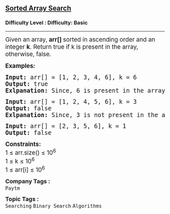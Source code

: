 <h2><a href="https://www.geeksforgeeks.org/problems/who-will-win-1587115621/1?page=1&category=Binary%20Search&sortBy=difficulty">Sorted Array Search</a></h2><h3>Difficulty Level : Difficulty: Basic</h3><hr><div class="problems_problem_content__Xm_eO"><p><span style="font-size: 14pt;">Given an array, <strong>arr[] </strong>sorted in ascending order and an integer <strong>k</strong>. Return true if k is present in the array, otherwise, false.</span></p>
<p><span style="font-size: 14pt;"><strong>Examples:</strong></span></p>
<pre><span style="font-size: 14pt;"><strong>Input: </strong>arr[] = [1, 2, 3, 4, 6], k = 6
<strong>Output: </strong>true<strong>
Exlpanation: </strong>Since, 6 is present in the array at index 4 (0-based indexing), output is true.</span></pre>
<pre><span style="font-size: 14pt;"><strong>Input: </strong>arr[] = [1, 2, 4, 5, 6], k = 3
<strong>Output:</strong> false<strong>
Exlpanation: </strong>Since, 3 is not present in the array, output is false.</span></pre>
<pre><span style="font-size: 14pt;"><strong>Input: </strong>arr[] = [2, 3, 5, 6], k = 1
<strong>Output:</strong> false</span></pre>
<p><span style="font-size: 14pt;"><strong>Constraints:</strong><br>1 ≤ arr.size() ≤ 10<sup>6</sup><br>1 ≤ k ≤ 10<sup>6</sup><br>1 ≤ arr[i] ≤ 10<sup>6</sup></span></p></div><p><span style=font-size:18px><strong>Company Tags : </strong><br><code>Paytm</code>&nbsp;<br><p><span style=font-size:18px><strong>Topic Tags : </strong><br><code>Searching</code>&nbsp;<code>Binary Search</code>&nbsp;<code>Algorithms</code>&nbsp;
